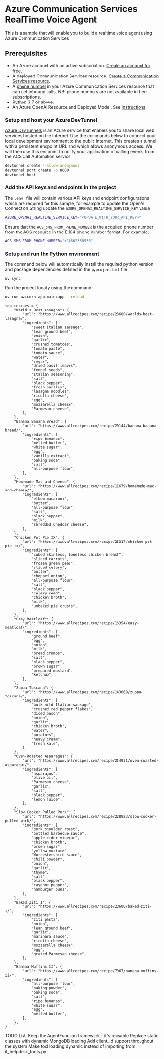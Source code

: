 
# Azure Communication Services RealTime Voice Agent

This is a sample that will enable you to build a realtime voice agent using Azure Communication Services

## Prerequisites

- An Azure account with an active subscription. [Create an account for free](https://azure.microsoft.com/free/?WT.mc_id=A261C142F). 
- A deployed Communication Services resource. [Create a Communication Services resource](https://docs.microsoft.com/azure/communication-services/quickstarts/create-communication-resource).
- A [phone number](https://learn.microsoft.com/en-us/azure/communication-services/quickstarts/telephony/get-phone-number) in your Azure Communication Services resource that can get inbound calls. NB: phone numbers are not available in free subscriptions.
- [Python](https://www.python.org/downloads/) 3.7 or above.
- An Azure OpenAI Resource and Deployed Model. See [instructions](https://learn.microsoft.com/en-us/azure/ai-services/openai/how-to/create-resource?pivots=web-portal).



### Setup and host your Azure DevTunnel

[Azure DevTunnels](https://learn.microsoft.com/en-us/azure/developer/dev-tunnels/overview) is an Azure service that enables you to share local web services hosted on the internet. Use the commands below to connect your local development environment to the public internet. This creates a tunnel with a persistent endpoint URL and which allows anonymous access. We will then use this endpoint to notify your application of calling events from the ACS Call Automation service.

```bash
devtunnel create --allow-anonymous
devtunnel port create -p 8000
devtunnel host
```


### Add the API keys and endpoints in the project

The `.env ` file will contain various API keys and endpoint configurations which are required for this sample, for example to update the OpenAI Connection String update the `AZURE_OPENAI_REALTIME_SERVICE_KEY` value

```bash
AZURE_OPENAI_REALTIME_SERVICE_KEY="<UPDATE_WITH_YOUR_API_KEY>"
```

Ensure that the `ACS_SMS_FROM_PHONE_NUMBER` is the acquired phone number from the ACS resource in the E.164 phone number format. For example:

```bash
ACS_SMS_FROM_PHONE_NUMBER="+18662358536"
```

### Setup and run the Python environment

The command below will automatically install the required python version and package dependencies defined in the `pyprojec.toml` file

```bash
uv sync
```

Run the project locally using the command:

```bash
uv run uvicorn app.main:app --reload
```





    top_recipes = {
        "World's Best Lasagna": {
            "url": "https://www.allrecipes.com/recipe/23600/worlds-best-lasagna/",
            "ingredients": [
                "sweet Italian sausage",
                "lean ground beef",
                "onion",
                "garlic",
                "crushed tomatoes",
                "tomato paste",
                "tomato sauce",
                "water",
                "sugar",
                "dried basil leaves",
                "fennel seeds",
                "Italian seasoning",
                "salt",
                "black pepper",
                "fresh parsley",
                "lasagna noodles",
                "ricotta cheese",
                "egg",
                "mozzarella cheese",
                "Parmesan cheese",
            ],
        },
        "Banana Banana Bread": {
            "url": "https://www.allrecipes.com/recipe/20144/banana-banana-bread/",
            "ingredients": [
                "ripe bananas",
                "melted butter",
                "white sugar",
                "egg",
                "vanilla extract",
                "baking soda",
                "salt",
                "all-purpose flour",
            ],
        },
        "Homemade Mac and Cheese": {
            "url": "https://www.allrecipes.com/recipe/11679/homemade-mac-and-cheese/",
            "ingredients": [
                "elbow macaroni",
                "butter",
                "all-purpose flour",
                "salt",
                "black pepper",
                "milk",
                "shredded Cheddar cheese",
            ],
        },
        "Chicken Pot Pie IX": {
            "url": "https://www.allrecipes.com/recipe/26317/chicken-pot-pie-ix/",
            "ingredients": [
                "cubed skinless, boneless chicken breast",
                "sliced carrots",
                "frozen green peas",
                "sliced celery",
                "butter",
                "chopped onion",
                "all-purpose flour",
                "salt",
                "black pepper",
                "celery seed",
                "chicken broth",
                "milk",
                "unbaked pie crusts",
            ],
        },
        "Easy Meatloaf": {
            "url": "https://www.allrecipes.com/recipe/16354/easy-meatloaf/",
            "ingredients": [
                "ground beef",
                "egg",
                "onion",
                "milk",
                "bread crumbs",
                "salt",
                "black pepper",
                "brown sugar",
                "prepared mustard",
                "ketchup",
            ],
        },
        "Zuppa Toscana": {
            "url": "https://www.allrecipes.com/recipe/143069/zuppa-toscana/",
            "ingredients": [
                "bulk mild Italian sausage",
                "crushed red pepper flakes",
                "diced bacon",
                "onion",
                "garlic",
                "chicken broth",
                "water",
                "potatoes",
                "heavy cream",
                "fresh kale",
            ],
        },
        "Oven-Roasted Asparagus": {
            "url": "https://www.allrecipes.com/recipe/214931/oven-roasted-asparagus/",
            "ingredients": [
                "asparagus",
                "olive oil",
                "Parmesan cheese",
                "garlic",
                "salt",
                "black pepper",
                "lemon juice",
            ],
        },
        "Slow Cooker Pulled Pork": {
            "url": "https://www.allrecipes.com/recipe/228823/slow-cooker-pulled-pork/",
            "ingredients": [
                "pork shoulder roast",
                "bottled barbecue sauce",
                "apple cider vinegar",
                "chicken broth",
                "brown sugar",
                "yellow mustard",
                "Worcestershire sauce",
                "chili powder",
                "onion",
                "garlic",
                "thyme",
                "salt",
                "black pepper",
                "cayenne pepper",
                "hamburger buns",
            ],
        },
        "Baked Ziti I": {
            "url": "https://www.allrecipes.com/recipe/23600/baked-ziti-i/",
            "ingredients": [
                "ziti pasta",
                "onion",
                "lean ground beef",
                "garlic",
                "marinara sauce",
                "ricotta cheese",
                "mozzarella cheese",
                "egg",
                "grated Parmesan cheese",
            ],
        },
        "Banana Muffins II": {
            "url": "https://www.allrecipes.com/recipe/7067/banana-muffins-ii/",
            "ingredients": [
                "all-purpose flour",
                "baking powder",
                "baking soda",
                "salt",
                "ripe bananas",
                "white sugar",
                "egg",
                "melted butter",
            ],
        },
    }


TODO List. 
Keep the AgentFunction framework - it's reusable
Replace static classes with dynamic MongoDB loading
Add client_id support throughout the system
Make tool loading dynamic instead of importing from it_helpdesk_tools.py